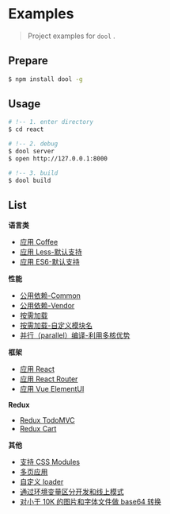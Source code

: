 # Examples

> Project examples for `dool` .

## Prepare

```bash
$ npm install dool -g
```

## Usage

```bash
# !-- 1. enter directory
$ cd react

# !-- 2. debug
$ dool server
$ open http://127.0.0.1:8000

# !-- 3. build
$ dool build
```

## List

**语言类**
- [应用 Coffee](./coffee)
- [应用 Less-默认支持](./less)
- [应用 ES6-默认支持](./es6)

**性能**
- [公用依赖-Common](./common)
- [公用依赖-Vendor](./common-vendor)
- [按需加载](./lazy-load)
- [按需加载-自定义模块名](./named-chunks)
- [并行（parallel）编译-利用多核优势](./multi-page)

**框架**
- [应用 React](./react)
- [应用 React Router](https://github.com/d-band/yax-hackernews)
- [应用 Vue ElementUI](https://github.com/d-band/vue-boilerplate)

**Redux**
- [Redux TodoMVC](./redux-todomvc)
- [Redux Cart](./redux-shopping-cart)

**其他**
- [支持 CSS Modules](./css-modules)
- [多页应用](./multi-page)
- [自定义 loader](./custom-loader)
- [通过环境变量区分开发和线上模式](./define)
- [对小于 10K 的图片和字体文件做 base64 转换](./base64)

